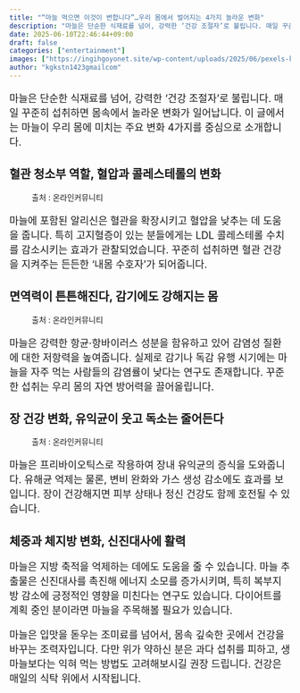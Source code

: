 ```yaml
---
title: "“마늘 먹으면 이것이 변합니다”…우리 몸에서 벌어지는 4가지 놀라운 변화"
description: "마늘은 단순한 식재료를 넘어, 강력한 ‘건강 조절자’로 불립니다. 매일 꾸준히 섭취하면 몸속에서 놀라운 변화가 일어납니다. 이 글에서는 마늘이 우리 몸에 미치는 주요 변화 4가지를 중심으로 소개합니다."
date: 2025-06-10T22:46:44+09:00
draft: false
categories: ["entertainment"]
images: ["https://ingihgoyonet.site/wp-content/uploads/2025/06/pexels-karolina-grabowska-4084646-1024x683.jpg", "https://ingihgoyonet.site/wp-content/uploads/2025/06/pexels-karolina-grabowska-4022182-1024x683.jpg", "https://ingihgoyonet.site/wp-content/uploads/2025/06/pexels-clickerhappy-630766-1024x682.jpg"]
author: "kgkstn1423gmailcom"
---
```


<p style="font-size:18px">마늘은 단순한 식재료를 넘어, 강력한 ‘건강 조절자’로 불립니다. 매일 꾸준히 섭취하면 몸속에서 놀라운 변화가 일어납니다. 이 글에서는 마늘이 우리 몸에 미치는 주요 변화 4가지를 중심으로 소개합니다.</p> <h2 >혈관 청소부 역할, 혈압과 콜레스테롤의 변화</h2> <figure ><img src="https://ingihgoyonet.site/wp-content/uploads/2025/06/pexels-karolina-grabowska-4084646-1024x683.jpg" alt="" style="aspect-ratio:16/9;object-fit:cover"/><figcaption >출처 : 온라인커뮤니티</figcaption></figure> <p style="font-size:18px">마늘에 포함된 알리신은 혈관을 확장시키고 혈압을 낮추는 데 도움을 줍니다. 특히 고지혈증이 있는 분들에게는 LDL 콜레스테롤 수치를 감소시키는 효과가 관찰되었습니다. 꾸준히 섭취하면 혈관 건강을 지켜주는 든든한 ‘내몸 수호자’가 되어줍니다.</p> <h2 >면역력이 튼튼해진다, 감기에도 강해지는 몸</h2> <figure ><img src="https://ingihgoyonet.site/wp-content/uploads/2025/06/pexels-karolina-grabowska-4022182-1024x683.jpg" alt="" style="aspect-ratio:16/9;object-fit:cover"/><figcaption >출처 : 온라인커뮤니티</figcaption></figure> <p style="font-size:18px">마늘은 강력한 항균·항바이러스 성분을 함유하고 있어 감염성 질환에 대한 저항력을 높여줍니다. 실제로 감기나 독감 유행 시기에는 마늘을 자주 먹는 사람들의 감염률이 낮다는 연구도 존재합니다. 꾸준한 섭취는 우리 몸의 자연 방어력을 끌어올립니다.</p> <h2 >장 건강 변화, 유익균이 웃고 독소는 줄어든다</h2> <figure ><img src="https://ingihgoyonet.site/wp-content/uploads/2025/06/pexels-clickerhappy-630766-1024x682.jpg" alt="" style="aspect-ratio:16/9;object-fit:cover"/><figcaption >출처 : 온라인커뮤니티</figcaption></figure> <p style="font-size:18px">마늘은 프리바이오틱스로 작용하여 장내 유익균의 증식을 도와줍니다. 유해균 억제는 물론, 변비 완화와 가스 생성 감소에도 효과를 보입니다. 장이 건강해지면 피부 상태나 정신 건강도 함께 호전될 수 있습니다.</p> <h2 >체중과 체지방 변화, 신진대사에 활력</h2> <p style="font-size:18px">마늘은 지방 축적을 억제하는 데에도 도움을 줄 수 있습니다. 마늘 추출물은 신진대사를 촉진해 에너지 소모를 증가시키며, 특히 복부지방 감소에 긍정적인 영향을 미친다는 연구도 있습니다. 다이어트를 계획 중인 분이라면 마늘을 주목해볼 필요가 있습니다.</p> <p style="font-size:18px">마늘은 입맛을 돋우는 조미료를 넘어서, 몸속 깊숙한 곳에서 건강을 바꾸는 조력자입니다. 다만 위가 약하신 분은 과다 섭취를 피하고, 생마늘보다는 익혀 먹는 방법도 고려해보시길 권장 드립니다. 건강은 매일의 식탁 위에서 시작됩니다.</p>